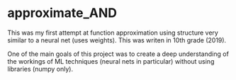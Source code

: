# approximate_AND

This was my first attempt at function approximation using structure very similar to a neural net (uses weights). This was writen in 10th grade (2019). 

One of the main goals of this project was to create a deep understanding of the workings of ML techniques (neural nets in particular) without using libraries (numpy only). 
